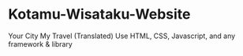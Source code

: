 # Kotamu-Wisataku-Website
Your City My Travel (Translated)
Use HTML, CSS, Javascript, and any framework & library
